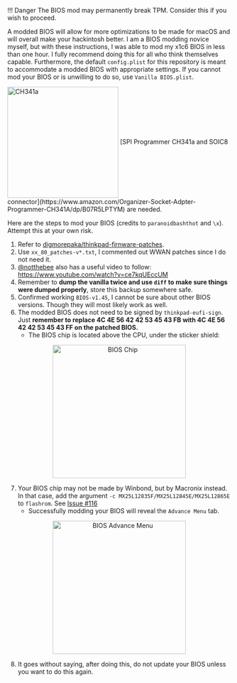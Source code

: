 !!! Danger
    The BIOS mod may permanently break TPM. Consider this if you wish to proceed.  

A modded BIOS will allow for more optimizations to be made for macOS and will overall make your hackintosh better. I am a BIOS modding novice myself, but with these instructions, I was able to mod my x1c6 BIOS in less than one hour. I fully recommend doing this for all who think themselves capable. Furthermore, the default `config.plist` for this repository is meant to accommodate a modded BIOS with appropriate settings. If you cannot mod your BIOS or is unwilling to do so, use `Vanilla BIOS.plist`.

<img align="center" src="https://raw.githubusercontent.com/tylernguyen/x1c6-hackintosh/main/docs/assets/CH341a.png" alt="CH341a" width="250">
[SPI Programmer CH341a and SOIC8 connector](https://www.amazon.com/Organizer-Socket-Adpter-Programmer-CH341A/dp/B07R5LPTYM) are needed.

Here are the steps to mod your BIOS (credits to `paranoidbashthot` and `\x`). Attempt this at your own risk.

1. Refer to [digmorepaka/thinkpad-firnware-patches](https://github.com/digmorepaka/thinkpad-firmware-patches).
2. Use `xx_80_patches-v*.txt`, I commented out WWAN patches since I do not need it.
3. [@notthebee](https://github.com/notthebee) also has a useful video to follow: https://www.youtube.com/watch?v=ce7kqUEccUM
4. Remember to **dump the vanilla twice and use `diff` to make sure things were dumped properly**, store this backup somewhere safe.
5. Confirmed working `BIOS-v1.45`, I cannot be sure about other BIOS versions. Though they will most likely work as well.
6. The modded BIOS does not need to be signed by `thinkpad-eufi-sign`. Just **remember to replace 4C 4E 56 42 42 53 45 43 FB with 4C 4E 56 42 42 53 45 43 FF on the patched BIOS.**
   - The BIOS chip is located above the CPU, under the sticker shield:   

<p align="center">
<img src="https://user-images.githubusercontent.com/3349081/87883762-38686380-c9cf-11ea-9e9d-c400f7b5407b.jpg" alt="BIOS Chip" width="300">
</p>

7. Your BIOS chip may not be made by Winbond, but by Macronix instead. In that case, add the argument `-c MX25L12835F/MX25L12845E/MX25L12865E` to `flashrom`. See [Issue #116](https://github.com/tylernguyen/x1c6-hackintosh/issues/116#issuecomment-778654320)
   - Successfully modding your BIOS will reveal the `Advance Menu` tab.

<p align="center">   
<img align="center" src="https://user-images.githubusercontent.com/3349081/87883767-3d2d1780-c9cf-11ea-9fb0-f250590a3f28.jpg" alt="BIOS Advance Menu" width="300"> 
</p>

8. It goes without saying, after doing this, do not update your BIOS unless you want to do this again.